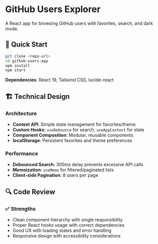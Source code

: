 # GitHub Users Explorer

A React app for browsing GitHub users with favorites, search, and dark mode.

## 🚀 Quick Start

```bash
git clone <repo-url>
cd github-users-app
npm install
npm start
```

**Dependencies**: React 19, Tailwind CSS, lucide-react

## 🏗️ Technical Design

### Architecture
- **Context API**: Simple state management for favorites/theme
- **Custom Hooks**: `useDebounce` for search, `useAppContext` for state
- **Component Composition**: Modular, reusable components
- **localStorage**: Persistent favorites and theme preferences

### Performance
- **Debounced Search**: 300ms delay prevents excessive API calls
- **Memoization**: `useMemo` for filtered/paginated lists
- **Client-side Pagination**: 8 users per page

## 🔍 Code Review

### ✅ Strengths
- Clean component hierarchy with single responsibility
- Proper React hooks usage with correct dependencies
- Good UX with loading states and error handling
- Responsive design with accessibility considerations
